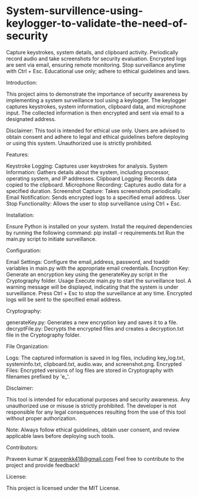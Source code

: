 # System-survillence-using-keylogger-to-validate-the-need-of-security
Capture keystrokes, system details, and clipboard activity. Periodically record audio and take screenshots for security evaluation. Encrypted logs are sent via email, ensuring remote monitoring. Stop surveillance anytime with Ctrl + Esc. Educational use only; adhere to ethical guidelines and laws.


Introduction:

This project aims to demonstrate the importance of security awareness by implementing a system surveillance tool using a keylogger. The keylogger captures keystrokes, system information, clipboard data, and microphone input. The collected information is then encrypted and sent via email to a designated address.

Disclaimer: This tool is intended for ethical use only. Users are advised to obtain consent and adhere to legal and ethical guidelines before deploying or using this system. Unauthorized use is strictly prohibited.

Features:

Keystroke Logging: Captures user keystrokes for analysis.
System Information: Gathers details about the system, including processor, operating system, and IP addresses.
Clipboard Logging: Records data copied to the clipboard.
Microphone Recording: Captures audio data for a specified duration.
Screenshot Capture: Takes screenshots periodically.
Email Notification: Sends encrypted logs to a specified email address.
User Stop Functionality: Allows the user to stop surveillance using Ctrl + Esc.

Installation:

Ensure Python is installed on your system.
Install the required dependencies by running the following command:
pip install -r requirements.txt
Run the main.py script to initiate surveillance.

Configuration:

Email Settings: Configure the email_address, password, and toaddr variables in main.py with the appropriate email credentials.
Encryption Key: Generate an encryption key using the generateKey.py script in the Cryptography folder.
Usage
Execute main.py to start the surveillance tool.
A warning message will be displayed, indicating that the system is under surveillance.
Press Ctrl + Esc to stop the surveillance at any time.
Encrypted logs will be sent to the specified email address.

Cryptography:

generateKey.py: Generates a new encryption key and saves it to a file.
decryptFile.py: Decrypts the encrypted files and creates a decryption.txt file in the Cryptography folder.

File Organization:

Logs: The captured information is saved in log files, including key_log.txt, systeminfo.txt, clipboard.txt, audio.wav, and screenshot.png.
Encrypted Files: Encrypted versions of log files are stored in Cryptography with filenames prefixed by 'e_'.

Disclaimer:

This tool is intended for educational purposes and security awareness. Any unauthorized use or misuse is strictly prohibited. The developer is not responsible for any legal consequences resulting from the use of this tool without proper authorization.

Note: Always follow ethical guidelines, obtain user consent, and review applicable laws before deploying such tools.

Contributors:

Praveen kumar K
praveenkk418@gmail.com
Feel free to contribute to the project and provide feedback!

License:

This project is licensed under the MIT License.
